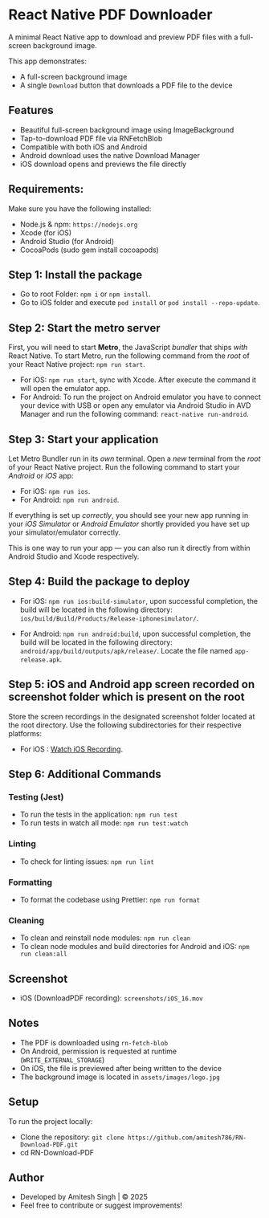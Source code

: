 # React Native PDF Downloader
A minimal React Native app to download and preview PDF files with a full-screen background image.

This app demonstrates:

- A full-screen background image
- A single `Download` button that downloads a PDF file to the device

## Features
- Beautiful full-screen background image using ImageBackground
- Tap-to-download PDF file via RNFetchBlob
- Compatible with both iOS and Android
- Android download uses the native Download Manager
- iOS download opens and previews the file directly

## Requirements:
Make sure you have the following installed:
- Node.js & npm: `https://nodejs.org`
- Xcode (for iOS)
- Android Studio (for Android)
- CocoaPods (sudo gem install cocoapods)

## Step 1: Install the package
- Go to root Folder: `npm i` or `npm install`.
- Go to iOS folder and execute `pod install` or `pod install --repo-update`.

## Step 2: Start the metro server
First, you will need to start **Metro**, the JavaScript _bundler_ that ships _with_ React Native. To start Metro, run the following command from the _root_ of your React Native project: `npm run start`.

- For iOS: `npm run start`, sync with Xcode. After execute the command it will open the emulator app.
- For Android: To run the project on Android emulator you have to connect your device with USB or open any emulator via Android Studio in AVD Manager and run the following command: `react-native run-android`.

## Step 3: Start your application

Let Metro Bundler run in its _own_ terminal. Open a _new_ terminal from the _root_ of your React Native project. Run the following command to start your _Android_ or _iOS_ app:

- For iOS: `npm run ios`.
- For Android: `npm run android`.

If everything is set up _correctly_, you should see your new app running in your _iOS Simulator_ or _Android Emulator_  shortly provided you have set up your simulator/emulator correctly.

This is one way to run your app — you can also run it directly from within Android Studio and Xcode respectively.

## Step 4: Build the package to deploy

- For iOS: `npm run ios:build-simulator`, upon successful completion, the build will be located in the following directory: `ios/build/Build/Products/Release-iphonesimulator/`.

- For Android: `npm run android:build`, upon successful completion, the build will be located in the following directory: `android/app/build/outputs/apk/release/`. Locate the file named `app-release.apk`.

## Step 5: iOS and Android app screen recorded on screenshot folder which is present on the root

Store the screen recordings in the designated screenshot folder located at the root directory. Use the following subdirectories for their respective platforms:
- For iOS : [Watch iOS Recording](./screenshots/iOS_16.mov).

## Step 6: Additional Commands

### Testing (Jest)
- To run the tests in the application: `npm run test`
- To run tests in watch all mode: `npm run test:watch`

### Linting
- To check for linting issues: `npm run lint`

### Formatting
- To format the codebase using Prettier: `npm run format`

### Cleaning
- To clean and reinstall node modules: `npm run clean`
- To clean node modules and build directories for Android and iOS: `npm run clean:all`

## Screenshot
- iOS (DownloadPDF recording): `screenshots/iOS_16.mov`

## Notes
- The PDF is downloaded using `rn-fetch-blob`
- On Android, permission is requested at runtime (`WRITE_EXTERNAL_STORAGE`)
- On iOS, the file is previewed after being written to the device
- The background image is located in `assets/images/logo.jpg`

## Setup
To run the project locally:
- Clone the repository: `git clone https://github.com/amitesh786/RN-Download-PDF.git`
- cd RN-Download-PDF

## Author
- Developed by Amitesh Singh | © 2025
- Feel free to contribute or suggest improvements!

